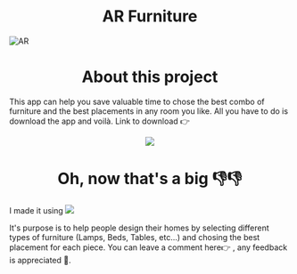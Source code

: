 <h1 align="center"> AR Furniture</h1>


![AR](https://user-images.githubusercontent.com/60778237/205284458-d432e027-d76e-4307-81f1-dd59316741f8.gif)


<h1 align="center"> About this project </h1>

This app can help you save valuable time to chose the best combo of furniture and the best placements in any room you like. 
All you have to do is download the app and voilà. Link to download 👉 
<div align="center"> 
<img src="https://user-images.githubusercontent.com/60778237/205287697-e8a5c2fc-e28f-4191-ae29-941e9f65070d.gif" />
<h1> Oh, now that's a big 👎👎 </h1>
</div>

I made it using <img src="https://img.shields.io/badge/unity-%23000000.svg?style=for-the-badge&logo=unity&logoColor=white" />

It's purpose is to help people design their homes by selecting different types of furniture (Lamps, Beds, Tables, etc...) and chosing the best placement for each piece.
You can leave a comment here👉 , any feedback is appreciated 🤗.


